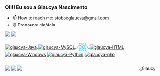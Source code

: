 ### Oii!! Eu sou a Glaucya Nascimento

- 📫 How to reach me: stobbeglaucya@gmail.com
- 😄 Pronouns: ela/dela

<a href="https://github.com/GlaucyaMariadoNascimento">
  <img height="180em" src="https://github-readme-stats.vercel.app/api?username=GlaucyaMariadoNascimento&show_icons=true&theme=dracula&include_all_commits=true&count_private=true"/>
  <img height="180em" src="https://github-readme-stats.vercel.app/api/top-langs/?username=GlaucyaMariadoNascimento&layout=compact&langs_count=7&theme=dracula"/>
</div>
	<div style="display: inline_block"><br>
  <img align="center" alt="glaucya-Java" height="30" width="40" src="https://img.shields.io/badge/Java-ED8B00?style=for-the-badge&logo=java&logoColor=white">
  <img align="center" alt="glaucya-MySQL" height="30" width="40" src="https://img.shields.io/badge/MySQL-00000F?style=for-the-badge&logo=mysql&logoColor=white">
  <img align="center" alt="glaucya-React" height="30" width="40" src="https://raw.githubusercontent.com/devicons/devicon/master/icons/react/react-original.svg">
  <img align="center" alt="glaucya-HTML" height="30" width="40" src=https://img.shields.io/badge/HTML5-E34F26?style=for-the-badge&logo=html5&logoColor=white">
  <img align="center" alt="glaucya-Windows" height="30" width="40" src="https://img.shields.io/badge/Windows-0078D6?style=for-the-badge&logo=windows&logoColor=white">
  <img align="center" alt="glaucya-Python" height="30" width="40" src="https://img.shields.io/badge/PHP-777BB4?style=for-the-badge&logo=php&logoColor=white">
  <img align="center" alt="glaucya-php" height="30" width="40" src=https://img.shields.io/badge/C%23-239120?style=for-the-badge&logo=c-sharp&logoColor=white">
       
<div>

##

<div> 
  
  <a href="https://instagram.com/stobbeglau_" target="_blank"><img src="https://img.shields.io/badge/-Instagram-%23E4405F?style=for-the-badge&logo=instagram&logoColor=white" target="_blank"></a>
  <a href = "mailto:stobbeglaucya@gmail.com"><img src="https://img.shields.io/badge/-Gmail-%23333?style=for-the-badge&logo=gmail&logoColor=white" target="_blank"></a>
  <a href="https://www.linkedin.com/in/glaucyanascimento/-45875016a" target="_blank"><img src="https://img.shields.io/badge/-LinkedIn-%230077B5?style=for-the-badge&logo=linkedin&logoColor=white" target="_blank"></a> 
   <img align="right" alt="Glaucya" height="150" style="border-radius:50px;" src="https://picrew.me/image_maker/338224/complete?cd=BhpeY7xXvw">
 
<div> 
